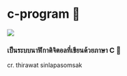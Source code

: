 # c-program 🥥
<img src="https://cdn.discordapp.com/attachments/975725000655011860/995712291226005535/C_Logo.png width=20%">
<h3>เป็นระบบนาฬิกาดิจิตอลที่เขียนด้วยภาษา C 🥥</h3>
<p>cr. thirawat sinlapasomsak</p>
